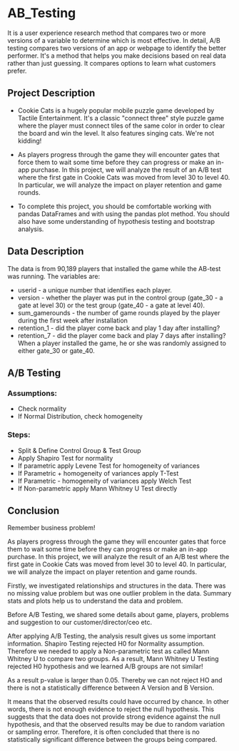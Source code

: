 # AB_Testing
 
It is a user experience research method that compares two or more versions of a variable to determine which is most effective. In detail, A/B testing compares two versions of an app or webpage to identify the better performer. It's a method that helps you make decisions based on real data rather than just guessing. It compares options to learn what customers prefer.

## Project Description
- Cookie Cats is a hugely popular mobile puzzle game developed by Tactile Entertainment. It's a classic "connect three" style puzzle game where the player must connect tiles of the same color in order to clear the board and win the level. It also features singing cats. We're not kidding!

- As players progress through the game they will encounter gates that force them to wait some time before they can progress or make an in-app purchase. In this project, we will analyze the result of an A/B test where the first gate in Cookie Cats was moved from level 30 to level 40. In particular, we will analyze the impact on player retention and game rounds.

- To complete this project, you should be comfortable working with pandas DataFrames and with using the pandas plot method. You should also have some understanding of hypothesis testing and bootstrap analysis.

## Data Description
The data is from 90,189 players that installed the game while the AB-test was running. The variables are:

- userid - a unique number that identifies each player.
- version - whether the player was put in the control group (gate_30 - a gate at level 30) or the test group (gate_40 - a gate at level 40).
- sum_gamerounds - the number of game rounds played by the player during the first week after installation
- retention_1 - did the player come back and play 1 day after installing?
- retention_7 - did the player come back and play 7 days after installing?
When a player installed the game, he or she was randomly assigned to either gate_30 or gate_40.

## A/B Testing
### Assumptions:
- Check normality
- If Normal Distribution, check homogeneity

### Steps:
- Split & Define Control Group & Test Group
- Apply Shapiro Test for normality
- If parametric apply Levene Test for homogeneity of variances
- If Parametric + homogeneity of variances apply T-Test
- If Parametric - homogeneity of variances apply Welch Test
- If Non-parametric apply Mann Whitney U Test directly

## Conclusion
Remember business problem!

As players progress through the game they will encounter gates that force them to wait some time before they can progress or make an in-app purchase. In this project, we will analyze the result of an A/B test where the first gate in Cookie Cats was moved from level 30 to level 40. In particular, we will analyze the impact on player retention and game rounds.

Firstly, we investigated relationships and structures in the data. There was no missing value problem but was one outlier problem in the data. Summary stats and plots help us to understand the data and problem.

Before A/B Testing, we shared some details about game, players, problems and suggestion to our customer/director/ceo etc.

After applying A/B Testing, the analysis result gives us some important information. Shapiro Testing rejected H0 for Normality assumption. Therefore we needed to apply a Non-parametric test as called Mann Whitney U to compare two groups. As a result, Mann Whitney U Testing rejected H0 hypothesis and we learned A/B groups are not similar!

As a result p-value is larger than 0.05. Thereby we can not reject HO and there is not a statistically difference between A Version and B Version.

It means that the observed results could have occurred by chance. In other words, there is not enough evidence to reject the null hypothesis. This suggests that the data does not provide strong evidence against the null hypothesis, and that the observed results may be due to random variation or sampling error. Therefore, it is often concluded that there is no statistically significant difference between the groups being compared.
